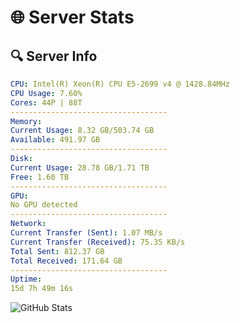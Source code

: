 # 🌐 Server Stats
## 🔍 Server Info
```yaml
CPU: Intel(R) Xeon(R) CPU E5-2699 v4 @ 1428.84MHz
CPU Usage: 7.60%
Cores: 44P | 88T
-----------------------------------
Memory:
Current Usage: 8.32 GB/503.74 GB
Available: 491.97 GB
-----------------------------------
Disk:
Current Usage: 28.78 GB/1.71 TB
Free: 1.60 TB
-----------------------------------
GPU:
No GPU detected
-----------------------------------
Network:
Current Transfer (Sent): 1.07 MB/s
Current Transfer (Received): 75.35 KB/s
Total Sent: 812.37 GB
Total Received: 171.64 GB
-----------------------------------
Uptime:
15d 7h 49m 16s
```
![GitHub Stats](https://img.shields.io/badge/Updated-2025-05-05_00:58:04-blue)